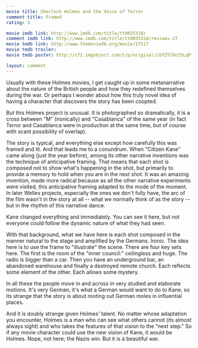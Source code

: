 ```yaml
---
movie title: Sherlock Holmes and the Voice of Terror
comment title: Framed
rating: 3

movie imdb link: http://www.imdb.com/title/tt0035318/
comment imdb link: http://www.imdb.com/title/tt0035318/reviews-27
movie tmdb link: http://www.themoviedb.org/movie/27117
movie tmdb trailer: 
movie tmdb poster: http://cf2.imgobject.com/t/p/original/cbfZYlOcChLqPf13rRZxrn2uoOr.jpg

layout: comment
---
```


Usually with these Holmes movies, I get caught up in some metanarrative about the nature of the British people and how they redefined themselves during the war. Or perhaps I wonder about how this truly novel idea of having a character that discovers the story has been coopted.

But this Holmes project is unusual. It is photographed so dramatically, it is a cross between "M" (ironically) and "Casablanca" of the same year (in fact Terror and Casablanca were in production at the same time, but of course with scant possibility of overlap). 

The story is typical, and everything else except how carefully this was framed and lit. And that leads me to a conundrum. When "Citizen Kane" came along (just the year before), among its other narrative inventions was the technique of anticipative framing. That means that each shot is composed not to show what's happening in the shot, but primarily to provide a memory to hold when you are in the next shot. It was an amazing invention, made more radical because as all the other narrative experiments were visited, this anticipative framing adapted to the mode of the moment. In later Welles projects, especially the ones we don't fully have, the arc of the film wasn't in the story at all -- what we normally think of as the story -- but in the rhythm of this narrative dance.

Kane changed everything and immediately. You can see it here, but not everyone could follow the dynamic nature of what they had seen.

With that background, what we have here is each shot composed in the manner natural to the stage and amplified by the Germans. Ironic. The idea here is to use the frame to "illustrate" the scene. There are four key sets here. The first is the room of the "inner council:" ceilingless and huge. The radio is bigger than a car. Then you have an underground bar, an abandoned warehouse and finally a destroyed remote church. Each reflects some element of the other. Each allows some mystery.

In all these the people move in and across in very studied and elaborate motions. It's very German; it's what a German would want to do to Kane, so its strange that the story is about rooting out German moles in influential places.

And it is doubly strange given Holmes' talent. No matter whose adaptation you encounter, Holmes is a man who can see what others cannot (its almost always sight) and who takes the features of that vision to the "next step." So if any movie character could use the new vision of Kane, it would be Holmes. Nope, not here; the Nazis win. But it is a beautiful war.